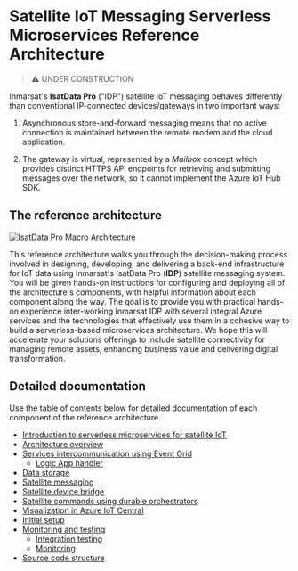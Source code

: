 <!--
---
languages:
- nodejs
- javascript
products:
- azure
- azure-functions
- azure-logic-apps
- azure-event-grid
- azure-cosmos-db
- azure-sql-database
- azure-storage
- azure-app-service
page_type: sample
description: "This architecture walks you through the process involved in 
integrating Inmarsat's IsatData Pro (**IDP**) satellite IoT connectivity 
into your Azure application."
---
-->
# Satellite IoT Messaging Serverless Microservices Reference Architecture

> :warning: UNDER CONSTRUCTION

Inmarsat's **IsatData Pro** ("IDP") satellite IoT messaging behaves differently 
than conventional IP-connected devices/gateways in two important ways:

1. Asynchronous store-and-forward messaging means that no active connection is 
maintained between the remote modem and the cloud application.

2. The gateway is virtual, represented by a *Mailbox* concept which provides 
distinct HTTPS API endpoints for retrieving and submitting messages over the 
network, so it cannot implement the Azure IoT Hub SDK.

## The reference architecture

![IsatData Pro Macro Architecture](docs/media/isatdatapro-azure-macro-architecture.png)

This reference architecture walks you through the decision-making process 
involved in designing, developing, and delivering a back-end infrastructure for 
IoT data using Inmarsat's IsatData Pro (**IDP**) satellite messaging system. 
You will be given hands-on instructions for configuring and deploying all of the 
architecture's components, with helpful information about each component along 
the way. The goal is to provide you with practical hands-on experience 
inter-working Inmarsat IDP with several integral Azure services and the 
technologies that effectively use them in a cohesive way to build a 
serverless-based microservices architecture. We hope this will accelerate 
your solutions offerings to include satellite connectivity for managing 
remote assets, enhancing business value and delivering digital transformation.

<!--
## Customer scenario

AgriGrow is an established provider of irrigation systems. Many of AgriGrow's 
customers have field operations outside of cellular and WiFi coverage and as a 
result still have a number of time- and labour-intensive operations to manage 
yield in those areas.  If something malfunctions or is mis-positioned it could 
mean hours of ineffective or even damaging water or fertilizer distribution.  
The ability to automate some of these operations would free up specialized 
skills to proactively fix problems rather than lose time in detecting the 
problem in the first place, and in many cases could avoid the need to travel to 
the remote field.  Satellite messaging provides an economical and 
power-efficient way to automate remote machinery and improve responsiveness to 
changing operating conditions.

AgriGrow wants to provide more value to its customers and get a leading edge on 
its competition.  It needs a solution that can scale and deploy anywhere in the 
world to maximize its addressable markets, and can be connected anywhere.  The 
company's technical leadership knows that its solutions have to be easy to use 
and ultra-reliable to deliver customer excellence and success.  But they are not 
interested in maintaining infrastructure, since they feel as though their 
company's time is best spent on their core strength: delivering market leading 
agricultural productivity solutions to farmers. The details of implementation 
like serverless and cloud don't matter to their customers, but the promise of 
consumption-based pricing, where you only pay for what you use and nothing more, 
enables them to grow and adapt their solution over time. Furthermore, they have 
heard many good things about how serverless platforms help you prototype and 
develop faster by reducing the amount of code and configuration required by more 
traditional web platforms.

The AgriGrow team already uses 2G/3G/4G communications where available, and 
after researching options for remote connectivity has decided that Inmarsat's 
*IsatData Pro* service delivers global coverage, ultra-low power consumption, 
and reliable two-way communications with near real-time data delivery.

During their initial research phase consisting of comparing serverless offerings 
and creating rapid prototypes, AgriGrow's team has decided to build their 
irrigation automation application on Azure's serverless components, given the 
breadth of options and unique capabilities for orchestrating serverless 
activities, such as 
[Durable Functions](https://docs.microsoft.com/azure/azure-functions/durable-functions-overview). 
They also want to investigate using the [microservices](https://aka.ms/azure-microservices) 
pattern in their solution design, as it seems like a good fit alongside 
[Azure functions](https://docs.microsoft.com/azure/azure-functions/functions-overview), 
[API Management](https://docs.microsoft.com/azure/api-management/api-management-key-concepts), 
[Event Grid](https://docs.microsoft.com/azure/event-grid/overview), and other 
key components and services. Being able to monitor the solution as a whole is 
an important capability they want to put in place from the start, especially 
since they are relying on so many components. Finally, they wish to simplify 
the lifecycle management of all these pieces of the puzzle by applying 
[DevOps](https://docs.microsoft.com/azure/devops/learn/what-is-devops) practices 
to automate continuous integration and deployment, end-to-end.

## Explore AgriGrow's solution using serverless and microservices

[Read about AgriGrow's solution](tbd url) and overall architecture design and 
decisions. The article will briefly explain the concepts around both serverless 
and microservices, satellite messaging, and how they can be used together to 
build solutions with little to no infrastructure overhead. It will then walk you 
through the sample solution you will deploy in the lab, broken down into its 
architectural components.

## Deploy AgriGrow's solution today with a hands-on lab

After learning about AgriGrow's 
[serverless microservices architecture](docs/introduction.md), 
deploy the companion solution by following the step-by-step 
[hands-on lab](docs/setup.md), 
or take the shortcut and deploy with a few clicks [using our templates](tbd).

Each section of the lab will briefly explain what you are trying to accomplish 
and why. It will also link you to the relevant portion of the 
[architecture](documentation/architecture-overview.md).
-->

## Detailed documentation

Use the table of contents below for detailed documentation of each component of 
the reference architecture.

- [Introduction to serverless microservices for satellite IoT](docs/introduction.md)
- [Architecture overview](docs/architecture-overview.md)
- [Services intercommunication using Event Grid](docs/services-intercommunication.md)
  - [Logic App handler](docs/services-intercommunication.md#notifications-logic-app)
- [Data storage](docs/data-storage.md)
- [Satellite messaging](satellite-messaging/README.md)
- [Satellite device bridge](device-bridge/README.md)
- [Satellite commands using durable orchestrators](orchestrators/README.md)
- [Visualization in Azure IoT Central](docs/visualization.md)
- [Initial setup](docs/setup.md)
- [Monitoring and testing](docs/monitoring-testing.md)
  - [Integration testing](docs/monitoring-testing.md#integration-testing)
  - [Monitoring](docs/monitoring-testing.md#monitoring)
- [Source code structure](docs/source-code-structure.md)